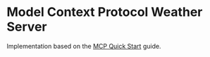 # Model Context Protocol Weather Server

Implementation based on the [MCP Quick Start](https://modelcontextprotocol.io/quickstart/server) guide.
